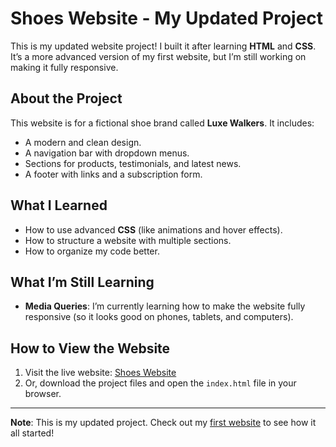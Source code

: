 # Shoes Website - My Updated Project

This is my updated website project! I built it after learning **HTML** and **CSS**. It’s a more advanced version of my first website, but I’m still working on making it fully responsive.

## About the Project
This website is for a fictional shoe brand called **Luxe Walkers**. It includes:
- A modern and clean design.
- A navigation bar with dropdown menus.
- Sections for products, testimonials, and latest news.
- A footer with links and a subscription form.

## What I Learned
- How to use advanced **CSS** (like animations and hover effects).
- How to structure a website with multiple sections.
- How to organize my code better.

## What I’m Still Learning
- **Media Queries**: I’m currently learning how to make the website fully responsive (so it looks good on phones, tablets, and computers).

## How to View the Website
1. Visit the live website: [Shoes Website](https://0marwalied.github.io/shoes-website/)
2. Or, download the project files and open the `index.html` file in your browser.

---

**Note**: This is my updated project. Check out my [first website](https://0marwalied.github.io/Watches-store/) to see how it all started!
